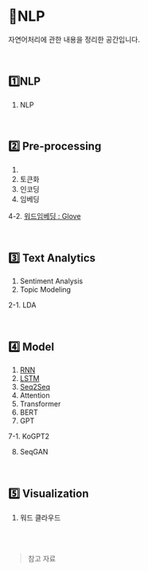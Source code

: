 # :gift:NLP

자연어처리에 관한 내용을 정리한 공간입니다.

<br>

## :one:NLP

1. NLP

<br>

## :two: Pre-processing

1. 
1. 토큰화
1. 인코딩
1. 임베딩

4-2. [워드임베딩 : Glove](https://fluttering-laborer-622.notion.site/4-2-GloVe-375c12fdb43c4d03b7c9a0f29d961d08)

<br>

## :three: Text Analytics

1. Sentiment Analysis
2. Topic Modeling

2-1. LDA

<br>

## :four: Model

1. [RNN](https://fluttering-laborer-622.notion.site/1-RNN-bc891b9068a94ce4af511d0e8c38debf)
2. [LSTM](https://fluttering-laborer-622.notion.site/2-LSTM-72e52d2a48b4480798e3b48728dcf775)
3. [Seq2Seq](https://fluttering-laborer-622.notion.site/3-Seq2Seq-57a8a4d9c6b34464b7f996b3bc4c7cf8)
4. Attention
5. Transformer
6. BERT
7. GPT

7-1. KoGPT2

8. SeqGAN

<br>

## :five: Visualization

1. 워드 클라우드

<br>

<br>

> 참고 자료

